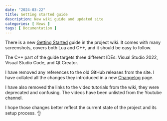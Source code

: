 ```yaml
---
date: "2024-03-22"
title: Getting started guide
description: New wiki guide and updated site
categories: [ News ]
tags: [ Documentation ]
---
```


There is a new [Getting Started](https://github.com/nCine/nCine/wiki/Getting-Started) guide in the project wiki.
It comes with many screenshots, covers both Lua and C++, and it should be easy to follow.

The C++ part of the guide targets three different IDEs: Visual Studio 2022, Visual Studio Code, and Qt Creator.

I have removed any references to the old GitHub releases from the site. I have collated all the changes they introduced in a new [Changelog](/changelog) page.

I have also removed the links to the video tutorials from the wiki, they were deprecated and confusing. The videos have been unlisted from the Youtube channel.

I hope those changes better reflect the current state of the project and its setup process. :ok_hand:
